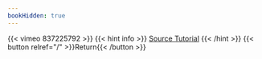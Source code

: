 ```yaml
---
bookHidden: true
---
```


{{< vimeo 837225792 >}}
{{< hint info >}}
[Source Tutorial](https://youtu.be/fhhTRJQSQWc)
{{< /hint >}}
{{< button relref="/" >}}Return{{< /button >}}
